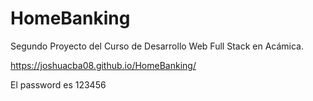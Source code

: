 # HomeBanking
Segundo Proyecto del Curso de Desarrollo Web Full Stack en Acámica.

https://joshuacba08.github.io/HomeBanking/

El password es 123456

